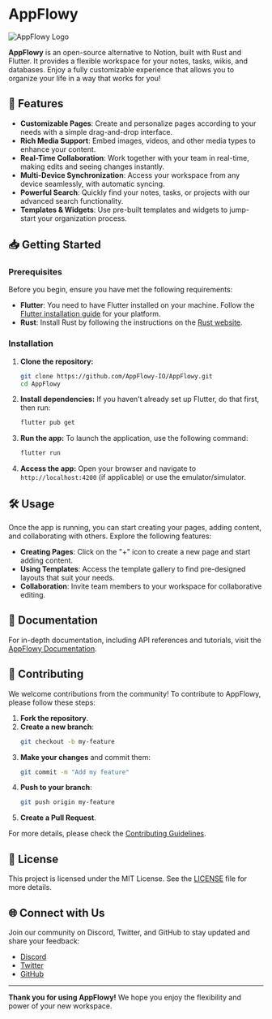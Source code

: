 # AppFlowy

![AppFlowy Logo](https://raw.githubusercontent.com/AppFlowy-IO/AppFlowy/main/assets/images/appflowy_logo.png)

**AppFlowy** is an open-source alternative to Notion, built with Rust and Flutter. It provides a flexible workspace for your notes, tasks, wikis, and databases. Enjoy a fully customizable experience that allows you to organize your life in a way that works for you!

## 🚀 Features

- **Customizable Pages**: Create and personalize pages according to your needs with a simple drag-and-drop interface.
- **Rich Media Support**: Embed images, videos, and other media types to enhance your content.
- **Real-Time Collaboration**: Work together with your team in real-time, making edits and seeing changes instantly.
- **Multi-Device Synchronization**: Access your workspace from any device seamlessly, with automatic syncing.
- **Powerful Search**: Quickly find your notes, tasks, or projects with our advanced search functionality.
- **Templates & Widgets**: Use pre-built templates and widgets to jump-start your organization process.

## 📥 Getting Started

### Prerequisites

Before you begin, ensure you have met the following requirements:

- **Flutter**: You need to have Flutter installed on your machine. Follow the [Flutter installation guide](https://flutter.dev/docs/get-started/install) for your platform.
- **Rust**: Install Rust by following the instructions on the [Rust website](https://www.rust-lang.org/tools/install).

### Installation

1. **Clone the repository:**
   ```bash
   git clone https://github.com/AppFlowy-IO/AppFlowy.git
   cd AppFlowy
   ```

2. **Install dependencies:**
   If you haven't already set up Flutter, do that first, then run:
   ```bash
   flutter pub get
   ```

3. **Run the app:**
   To launch the application, use the following command:
   ```bash
   flutter run
   ```

4. **Access the app:**
   Open your browser and navigate to `http://localhost:4200` (if applicable) or use the emulator/simulator.

## 🛠️ Usage

Once the app is running, you can start creating your pages, adding content, and collaborating with others. Explore the following features:

- **Creating Pages**: Click on the "+" icon to create a new page and start adding content.
- **Using Templates**: Access the template gallery to find pre-designed layouts that suit your needs.
- **Collaboration**: Invite team members to your workspace for collaborative editing.

## 📖 Documentation

For in-depth documentation, including API references and tutorials, visit the [AppFlowy Documentation](https://appflowy.io/docs).

## 🤝 Contributing

We welcome contributions from the community! To contribute to AppFlowy, please follow these steps:

1. **Fork the repository**.
2. **Create a new branch**:
   ```bash
   git checkout -b my-feature
   ```
3. **Make your changes** and commit them:
   ```bash
   git commit -m "Add my feature"
   ```
4. **Push to your branch**:
   ```bash
   git push origin my-feature
   ```
5. **Create a Pull Request**.

For more details, please check the [Contributing Guidelines](https://github.com/AppFlowy-IO/AppFlowy/blob/main/CONTRIBUTING.md).

## 📝 License

This project is licensed under the MIT License. See the [LICENSE](LICENSE) file for more details.

## 🌐 Connect with Us

Join our community on Discord, Twitter, and GitHub to stay updated and share your feedback:

- [Discord](https://discord.gg/appflowy)
- [Twitter](https://twitter.com/AppFlowy)
- [GitHub](https://github.com/AppFlowy-IO/AppFlowy)

---

**Thank you for using AppFlowy!** We hope you enjoy the flexibility and power of your new workspace.
